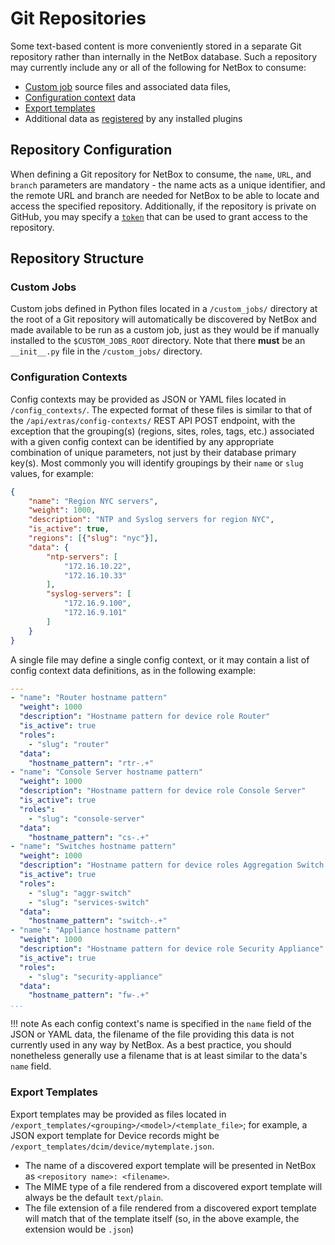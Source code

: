# Git Repositories

Some text-based content is more conveniently stored in a separate Git repository rather than internally in the NetBox database. Such a repository may currently include any or all of the following for NetBox to consume:

* [Custom job](../../additional-features/custom-jobs.md) source files and associated data files,
* [Configuration context](configcontext.md) data
* [Export templates](../../additional-features/export-templates.md)
* Additional data as [registered](../../plugins/development.md#loading-data-from-a-git-repository) by any installed plugins

## Repository Configuration

When defining a Git repository for NetBox to consume, the `name`, `URL`, and `branch` parameters are mandatory - the name acts as a unique identifier, and the remote URL and branch are needed for NetBox to be able to locate and access the specified repository. Additionally, if the repository is private on GitHub, you may specify a [`token`](https://docs.github.com/en/free-pro-team@latest/github/authenticating-to-github/creating-a-personal-access-token) that can be used to grant access to the repository.

## Repository Structure

### Custom Jobs

Custom jobs defined in Python files located in a `/custom_jobs/` directory at the root of a Git repository will automatically be discovered by NetBox and made available to be run as a custom job, just as they would be if manually installed to the `$CUSTOM_JOBS_ROOT` directory. Note that there **must** be an `__init__.py` file in the `/custom_jobs/` directory.

### Configuration Contexts

Config contexts may be provided as JSON or YAML files located in `/config_contexts/`. The expected format of these files is similar to that of the `/api/extras/config-contexts/` REST API POST endpoint, with the exception that the grouping(s) (regions, sites, roles, tags, etc.) associated with a given config context can be identified by any appropriate combination of unique parameters, not just by their database primary key(s). Most commonly you will identify groupings by their `name` or `slug` values, for example:

```json
{
    "name": "Region NYC servers",
    "weight": 1000,
    "description": "NTP and Syslog servers for region NYC",
    "is_active": true,
    "regions": [{"slug": "nyc"}],
    "data": {
        "ntp-servers": [
            "172.16.10.22",
            "172.16.10.33"
        ],
        "syslog-servers": [
            "172.16.9.100",
            "172.16.9.101"
        ]
    }
}
```

A single file may define a single config context, or it may contain a list of config context data definitions, as in the following example:

```yaml
---
- "name": "Router hostname pattern"
  "weight": 1000
  "description": "Hostname pattern for device role Router"
  "is_active": true
  "roles":
    - "slug": "router"
  "data":
    "hostname_pattern": "rtr-.+"
- "name": "Console Server hostname pattern"
  "weight": 1000
  "description": "Hostname pattern for device role Console Server"
  "is_active": true
  "roles":
    - "slug": "console-server"
  "data":
    "hostname_pattern": "cs-.+"
- "name": "Switches hostname pattern"
  "weight": 1000
  "description": "Hostname pattern for device roles Aggregation Switch and Services Switch"
  "is_active": true
  "roles":
    - "slug": "aggr-switch"
    - "slug": "services-switch"
  "data":
    "hostname_pattern": "switch-.+"
- "name": "Appliance hostname pattern"
  "weight": 1000
  "description": "Hostname pattern for device role Security Appliance"
  "is_active": true
  "roles":
    - "slug": "security-appliance"
  "data":
    "hostname_pattern": "fw-.+"
...
```

!!! note
    As each config context's name is specified in the `name` field of the JSON or YAML data, the filename of the file providing this data is not currently used in any way by NetBox. As a best practice, you should nonetheless generally use a filename that is at least similar to the data's `name` field.

### Export Templates

Export templates may be provided as files located in `/export_templates/<grouping>/<model>/<template_file>`; for example, a JSON export template for Device records might be `/export_templates/dcim/device/mytemplate.json`.

* The name of a discovered export template will be presented in NetBox as `<repository name>: <filename>`.
* The MIME type of a file rendered from a discovered export template will always be the default `text/plain`.
* The file extension of a file rendered from a discovered export template will match that of the template itself (so, in the above example, the extension would be `.json`)
